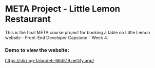 # META Project - Little Lemon Restaurant
This is the final META course project for  booking a table on Little Lemon website - Front-End Developer Capstone - Week 4.

### Demo to view the website:
https://stirring-faloodeh-66d519.netlify.app/


